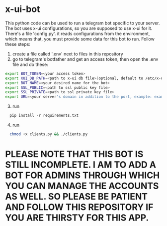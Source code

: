 # x-ui-bot

This python code can be used to run a telegram bot specific to your server. The bot uses x-ui configurations, so you are supposed to use x-ui for it.
There's a file 'config.py'. it reads configurations from the environment, which means that, you must provide some data for this bot to run. Follow these steps:
1. create a file called '.env' next to files in this repository
2. go to telegram's botfather and get an access token, then open the .env file and do these:
```bash
export BOT_TOKEN=<your access token>
export XUI_DB_PATH=<path to x-ui db file>(optional, default to /etc/x-ui/x-ui.db)
export BOT_NAME=<your desired name for the bot>
export SSL_PUBLIC=<path to ssl public key file>
export SSL_PRIVATE=<path to ssl private key file>
export URL=<your server's domain in addition to the port, example: example.tld:port>
```
3. run 
```python
  pip install -r requirements.txt
```
4. run 
```bash
  chmod +x clients.py && ./clients.py
```

# PLEASE NOTE THAT THIS BOT IS STILL INCOMPLETE. I AM TO ADD A BOT FOR ADMINS THROUGH WHICH YOU CAN MANAGE THE ACCOUNTS AS WELL. SO PLEASE BE PATIENT AND FOLLOW THIS REPOSITORY IF YOU ARE THIRSTY FOR THIS APP.
